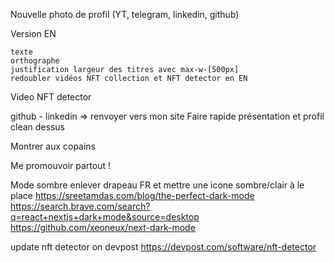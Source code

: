Nouvelle photo de profil (YT, telegram, linkedin, github)

Version EN

    texte
    orthographe
    justification largeur des titres avec max-w-[500px]
    redoubler vidéos NFT collection et NFT detector en EN

Video NFT detector

github - linkedin => renvoyer vers mon site
Faire rapide présentation et profil clean dessus

Montrer aux copains

Me promouvoir partout !

Mode sombre
enlever drapeau FR et mettre une icone sombre/clair à le place
https://sreetamdas.com/blog/the-perfect-dark-mode
https://search.brave.com/search?q=react+nextjs+dark+mode&source=desktop
https://github.com/xeoneux/next-dark-mode

update nft detector on devpost
https://devpost.com/software/nft-detector
